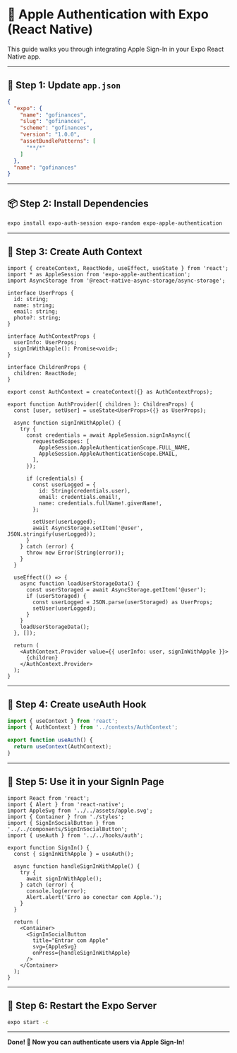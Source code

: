 # 🍎 Apple Authentication with Expo (React Native)

This guide walks you through integrating Apple Sign-In in your Expo React Native app.

---

## 🔧 Step 1: Update `app.json`

```json
{
  "expo": {
    "name": "gofinances",
    "slug": "gofinances",
    "scheme": "gofinances",
    "version": "1.0.0",
    "assetBundlePatterns": [
      "**/*"
    ]
  },
  "name": "gofinances"
}
```

---

## 📦 Step 2: Install Dependencies

```bash
expo install expo-auth-session expo-random expo-apple-authentication
```

---

## 🧠 Step 3: Create Auth Context

```tsx
import { createContext, ReactNode, useEffect, useState } from 'react';
import * as AppleSession from 'expo-apple-authentication';
import AsyncStorage from '@react-native-async-storage/async-storage';

interface UserProps {
  id: string;
  name: string;
  email: string;
  photo?: string;
}

interface AuthContextProps {
  userInfo: UserProps;
  signInWithApple(): Promise<void>;
}

interface ChildrenProps {
  children: ReactNode;
}

export const AuthContext = createContext({} as AuthContextProps);

export function AuthProvider({ children }: ChildrenProps) {
  const [user, setUser] = useState<UserProps>({} as UserProps);

  async function signInWithApple() {
    try {
      const credentials = await AppleSession.signInAsync({
        requestedScopes: [
          AppleSession.AppleAuthenticationScope.FULL_NAME,
          AppleSession.AppleAuthenticationScope.EMAIL,
        ],
      });

      if (credentials) {
        const userLogged = {
          id: String(credentials.user),
          email: credentials.email!,
          name: credentials.fullName!.givenName!,
        };

        setUser(userLogged);
        await AsyncStorage.setItem('@user', JSON.stringify(userLogged));
      }
    } catch (error) {
      throw new Error(String(error));
    }
  }

  useEffect(() => {
    async function loadUserStorageData() {
      const userStoraged = await AsyncStorage.getItem('@user');
      if (userStoraged) {
        const userLogged = JSON.parse(userStoraged) as UserProps;
        setUser(userLogged);
      }
    }
    loadUserStorageData();
  }, []);

  return (
    <AuthContext.Provider value={{ userInfo: user, signInWithApple }}>
      {children}
    </AuthContext.Provider>
  );
}
```

---

## 🔁 Step 4: Create useAuth Hook

```ts
import { useContext } from 'react';
import { AuthContext } from '../contexts/AuthContext';

export function useAuth() {
  return useContext(AuthContext);
}
```

---

## 📲 Step 5: Use it in your SignIn Page

```tsx
import React from 'react';
import { Alert } from 'react-native';
import AppleSvg from '../../assets/apple.svg';
import { Container } from './styles';
import { SignInSocialButton } from '../../components/SignInSocialButton';
import { useAuth } from '../../hooks/auth';

export function SignIn() {
  const { signInWithApple } = useAuth();

  async function handleSignInWithApple() {
    try {
      await signInWithApple();
    } catch (error) {
      console.log(error);
      Alert.alert('Erro ao conectar com Apple.');
    }
  }

  return (
    <Container>
      <SignInSocialButton
        title="Entrar com Apple"
        svg={AppleSvg}
        onPress={handleSignInWithApple}
      />
    </Container>
  );
}
```

---

## 🔄 Step 6: Restart the Expo Server

```bash
expo start -c
```

---

**Done! 🎉 Now you can authenticate users via Apple Sign-In!**






